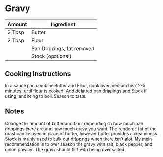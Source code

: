 # Gravy

|Amount|Ingredient|
|----|----|
2 Tbsp | Butter
2 Tbsp | Flour
 || Pan Drippings, fat removed
 || Stock (opotional)

## Cooking Instructions
In a sauce pan combine Butter and Flour, cook over medium heat 2-5 minutes, until flour is cooked.
Add defatted pan drippings and Stock if using, and bring to boil.
Season to taste.

## Notes
Change the amount of butter and flour depending oh how much pan drippings there are and how much gravy you want.
The rendered fat of the roast can be used in place of butter, however butter provides a creaminess.
Stock is mainly used to bulk out drippings when there isn't alot.
My main recommendation is to over season the gravy with salt, black pepper, and onion powder. The gravy should flirt with being over salted.
